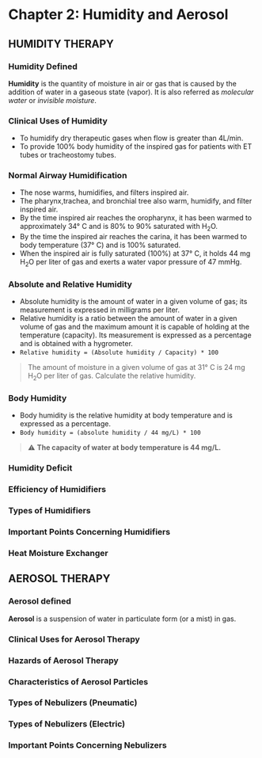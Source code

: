 # Chapter 2: Humidity and Aerosol

## HUMIDITY THERAPY

### Humidity Defined

**Humidity**  is the quantity of moisture in air or gas that is caused by the
addition of water in a gaseous state (vapor). It is also referred as
*molecular water* or *invisible moisture*.

### Clinical Uses of Humidity

- To humidify dry therapeutic gases when flow is greater than 4L/min.
- To provide 100% body humidity of the inspired gas for patients with ET tubes
  or tracheostomy tubes.

### Normal Airway Humidification

- The nose warms, humidifies, and filters inspired air.
- The pharynx,trachea, and bronchial tree also warm, humidify, and filter
  inspired air.
- By the time inspired air reaches the oropharynx, it has been warmed to
  approximately 34° C and is 80% to 90% saturated with H<sub>2</sub>O.
- By the time the inspired air reaches the carina, it has been warmed to body
  temperature (37° C) and is 100% saturated.
- When the inspired air is fully saturated (100%) at 37° C, it holds 44 mg
  H<sub>2</sub>O per liter of gas and exerts a water vapor pressure of 47 mmHg.

### Absolute and Relative Humidity

- Absolute humidity is the amount of water in a given volume of gas; its
  measurement is expressed in milligrams per liter.
- Relative humidity is a ratio between the amount of water in a given volume of
  gas and the maximum amount it is capable of holding at the temperature
(capacity). Its measurement is expressed as a percentage and is obtained with a
hygrometer.
- `Relative humidity = (Absolute humidity / Capacity) * 100`
> The amount of moisture in a given volume of gas at 31° C is 24 mg
> H<sub>2</sub>O per liter of gas. Calculate the relative humidity.

### Body Humidity

- Body humidity is the relative humidity at body temperature and is expressed
  as a percentage.
- `Body humidity = (absolute humidity / 44 mg/L) * 100`
> :warning: **The capacity of water at body temperature is 44 mg/L.**

### Humidity Deficit

### Efficiency of Humidifiers

### Types of Humidifiers

### Important Points Concerning Humidifiers

### Heat Moisture Exchanger

## AEROSOL THERAPY

### Aerosol defined

**Aerosol** is a suspension of water in particulate form (or a mist) in gas.

### Clinical Uses for Aerosol Therapy

### Hazards of Aerosol Therapy

### Characteristics of Aerosol Particles

### Types of Nebulizers (Pneumatic)

### Types of Nebulizers (Electric)

### Important Points Concerning Nebulizers
